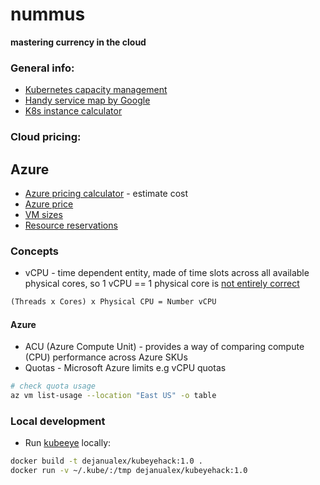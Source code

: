# nummus
**mastering currency in the cloud**

### General info:

* [Kubernetes capacity management](https://faun.pub/kubernetes-capacity-management-resources-and-metrics-d449d65955cb)
* [Handy service map by Google](https://cloud.google.com/blog/topics/developers-practitioners/handy-new-google-cloud-aws-and-azure-product-map)
* [K8s instance calculator](https://learnk8s.io/kubernetes-instance-calculator)

### Cloud pricing:

## Azure
* [Azure pricing calculator](https://azure.microsoft.com/en-us/pricing/calculator/) - estimate cost
* [Azure price](https://azureprice.net/)
* [VM sizes](https://learn.microsoft.com/en-us/azure/virtual-machines/sizes-b-series-burstable)
* [Resource reservations](https://learn.microsoft.com/en-us/azure/aks/concepts-clusters-workloads#resource-reservations)


### Concepts

* vCPU - time dependent entity, made of time slots across all available physical cores, so 1 vCPU == 1 physical core is [not entirely correct](https://www.datacenters.com/news/what-is-a-vcpu-and-how-do-you-calculate-vcpu-to-cpu)
```latex
(Threads x Cores) x Physical CPU = Number vCPU
```

#### Azure
* ACU (Azure Compute Unit) - provides a way of comparing compute (CPU) performance across Azure SKUs
* Quotas - Microsoft Azure limits e.g  vCPU quotas
```bash
# check quota usage
az vm list-usage --location "East US" -o table
```

### Local development

* Run [kubeeye](https://github.com/kubesphere/kubeeye) locally:
```bash
docker build -t dejanualex/kubeyehack:1.0 .
docker run -v ~/.kube/:/tmp dejanualex/kubeyehack:1.0
```